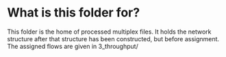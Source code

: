 # What is this folder for?

This folder is the home of processed multiplex files. It holds the network structure after that structure has been constructed, but before assignment. The assigned flows are given in 3_throughput/